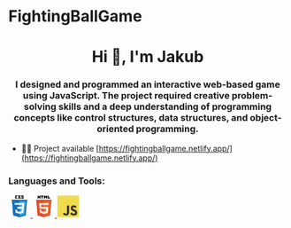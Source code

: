 # FightingBallGame
<h1 align="center">Hi 👋, I'm Jakub</h1>
<h3 align="center">I designed and programmed an interactive web-based game using JavaScript. The project required creative problem-solving skills and a deep understanding of programming concepts like control structures, data structures, and object-oriented programming.</h3>

- 👨‍💻 Project available [https://fightingballgame.netlify.app/](https://fightingballgame.netlify.app/)

<p align="left">
</p>

<h3 align="left">Languages and Tools:</h3>
<p align="left"> <a href="https://www.w3schools.com/css/" target="_blank" rel="noreferrer"> <img src="https://raw.githubusercontent.com/devicons/devicon/master/icons/css3/css3-original-wordmark.svg" alt="css3" width="40" height="40"/> </a> <a href="https://www.w3.org/html/" target="_blank" rel="noreferrer"> <img src="https://raw.githubusercontent.com/devicons/devicon/master/icons/html5/html5-original-wordmark.svg" alt="html5" width="40" height="40"/> </a> <a href="https://developer.mozilla.org/en-US/docs/Web/JavaScript" target="_blank" rel="noreferrer"> <img src="https://raw.githubusercontent.com/devicons/devicon/master/icons/javascript/javascript-original.svg" alt="javascript" width="40" height="40"/> </a> </p>
